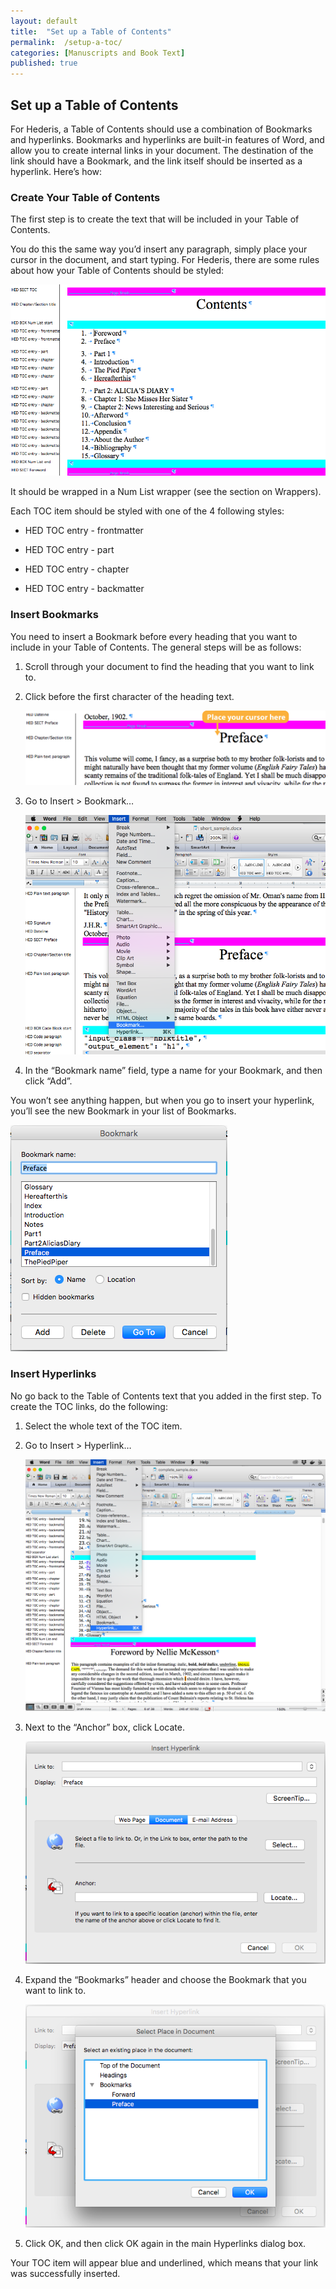 ```yaml
---
layout: default
title:  "Set up a Table of Contents"
permalink:  /setup-a-toc/
categories: [Manuscripts and Book Text]
published: true
---
```


<section data-type="chapter" class="hsecchapter" data-hederis-type="hsecchapter" id="setup-a-toc" data-pi-attrs="id: setup-a-toc"><h1 data-hederis-type="hblkchaptitle" class="hblkchaptitle" id="pSHV8H21m">Set up a Table of Contents</h1>
    <p class="hblkp" data-hederis-type="hblkp" id="pkFlKjT1b">For Hederis, a Table of Contents should use a combination of Bookmarks and hyperlinks. Bookmarks and hyperlinks are built-in features of Word, and allow you to create internal links in your document. The destination of the link should have a Bookmark, and the link itself should be inserted as a hyperlink. Here&#8217;s how:</p>
    <section class="hwprsubsection" data-hederis-type="hwprsubsection" id="pGad8iePV" data-type="subsection"><h1 data-hederis-type="hblktitle" class="hblktitle" id="pIBvqq5Fu">Create Your Table of Contents</h1>
    <p class="hblkp" data-hederis-type="hblkp" id="pkAx1bBpm">The first step is to create the text that will be included in your Table of Contents.</p>
    <p class="hblkp" data-hederis-type="hblkp" id="pGRyIQCGt">You do this the same way you&#8217;d insert any paragraph, simply place your cursor in the document, and start typing. For Hederis, there are some rules about how your Table of Contents should be styled:</p>
    <img data-hederis-type="hblkimg" class="hblkimg" id="pBbyYEiZC" src="/images/toc0_1.png"/>
    <p class="hblkp" data-hederis-type="hblkp" id="pQb0EyVjY">It should be wrapped in a Num List wrapper (see the section on Wrappers).</p>
    <p class="hblkp" data-hederis-type="hblkp" id="p6cdRblB4">Each TOC item should be styled with one of the 4 following styles:</p>
    <ul class="hwprbullet-list" data-hederis-type="hwprbullet-list" id="pFtSMA2Gn"><li class="hblkuli" data-hederis-type="hblkuli" id="liBbToPW2U"><p class="hblkuli" data-hederis-type="hblkuli" id="pyBjzslH2">HED TOC entry - frontmatter</p></li>
    <li class="hblkuli" data-hederis-type="hblkuli" id="liNVLuHaKH"><p class="hblkuli" data-hederis-type="hblkuli" id="p9r0lK1fS">HED TOC entry - part</p></li>
    <li class="hblkuli" data-hederis-type="hblkuli" id="liymjvxi4k"><p class="hblkuli" data-hederis-type="hblkuli" id="pCQOLfKeR">HED TOC entry - chapter</p></li>
    <li class="hblkuli" data-hederis-type="hblkuli" id="li0yTchcaF"><p class="hblkuli" data-hederis-type="hblkuli" id="pwlTCWAej">HED TOC entry - backmatter</p></li>
    </ul>
    </section>
    <section class="hwprsubsection" data-hederis-type="hwprsubsection" id="pbYlUSjRE" data-type="subsection"><h1 data-hederis-type="hblktitle" class="hblktitle" id="pkdv4fX4K">Insert Bookmarks</h1>
    <p class="hblkp" data-hederis-type="hblkp" id="p523x2qDl">You need to insert a Bookmark before every heading that you want to include in your Table of Contents. The general steps will be as follows:</p>
    <ol class="hwprnum-list" data-hederis-type="hwprnum-list" id="pH3Z2khkO"><li class="hblkoli" data-hederis-type="hblkoli" id="liFee8gUnt"><p class="hblkoli" data-hederis-type="hblkoli" id="pVcfihe6U">Scroll through your document to find the heading that you want to link to.</p></li>
    <li class="hblkoli" data-hederis-type="hblkoli" id="liXo6pHNoo"><p class="hblkoli" data-hederis-type="hblkoli" id="puwqp1PkL">Click before the first character of the heading text.</p><img data-hederis-type="hblkimg" class="hblkimg" id="p5adCQ8Dd" src="/images/toc1_1.png"/>
    </li>
    <li class="hblkoli" data-hederis-type="hblkoli" id="liuwY6SXnk"><p class="hblkoli" data-hederis-type="hblkoli" id="p0mwOkfmg">Go to Insert &gt; Bookmark&#8230;</p><img data-hederis-type="hblkimg" class="hblkimg" id="p2o4i5swv" src="/images/toc1_2.png"/>
    </li>
    <li class="hblkoli" data-hederis-type="hblkoli" id="liAgs2sSoh"><p class="hblkoli" data-hederis-type="hblkoli" id="p6hpBTDfs">In the &#8220;Bookmark name&#8221; field, type a name for your Bookmark, and then click &#8220;Add&#8221;.</p></li>
    </ol>
    <p class="hblkp" data-hederis-type="hblkp" id="pteaDsNPW">You won&#8217;t see anything happen, but when you go to insert your hyperlink, you&#8217;ll see the new Bookmark in your list of Bookmarks.</p>
    <img data-hederis-type="hblkimg" class="hblkimg" id="p8hGwg9I6" src="/images/toc1_3.png"/>
    </section>
    <section class="hwprsubsection" data-hederis-type="hwprsubsection" id="pCuzjw3wq" data-type="subsection"><h1 data-hederis-type="hblktitle" class="hblktitle" id="po6TgexGd">Insert Hyperlinks</h1>
    <p class="hblkp" data-hederis-type="hblkp" id="pq4QRhuwY">No go back to the Table of Contents text that you added in the first step. To create the TOC links, do the following:</p>
    <ol class="hwprnum-list" data-hederis-type="hwprnum-list" id="p6fqpG0hc"><li class="hblkoli" data-hederis-type="hblkoli" id="liPdNMCYGW"><p class="hblkoli" data-hederis-type="hblkoli" id="p8Y5uXVth">Select the whole text of the TOC item.</p></li>
    <li class="hblkoli" data-hederis-type="hblkoli" id="li0eV5j2Q3"><p class="hblkoli" data-hederis-type="hblkoli" id="pSpKWm1Fh">Go to Insert &gt; Hyperlink&#8230;</p><img data-hederis-type="hblkimg" class="hblkimg" id="pgMhMRP9I" src="/images/hyperlink1.png"/>
    </li>
    <li class="hblkoli" data-hederis-type="hblkoli" id="liuA3j2qU7"><p class="hblkoli" data-hederis-type="hblkoli" id="pXLfY7oKs">Next to the &#8220;Anchor&#8221; box, click Locate.</p><img data-hederis-type="hblkimg" class="hblkimg" id="pwGkAiCDd" src="/images/hyperlink2.png"/>
    </li>
    <li class="hblkoli" data-hederis-type="hblkoli" id="li7egdVgt2"><p class="hblkoli" data-hederis-type="hblkoli" id="pFv42w594">Expand the &#8220;Bookmarks&#8221; header and choose the Bookmark that you want to link to.</p><img data-hederis-type="hblkimg" class="hblkimg" id="p9aeoi7dk" src="/images/hyperlink4.png"/>
    </li>
    <li class="hblkoli" data-hederis-type="hblkoli" id="liOOCmXn9e"><p class="hblkoli" data-hederis-type="hblkoli" id="p8G621cLa">Click OK, and then click OK again in the main Hyperlinks dialog box.</p></li>
    </ol>
    <p class="hblkp" data-hederis-type="hblkp" id="p6fDlpEb5">Your TOC item will appear blue and underlined, which means that your link was successfully inserted.</p>
    </section>
    </section>
    